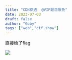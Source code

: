 ```yaml
---
title: "CDN穿透  @VIP题目限免"
date: 2023-07-03
draft: false
author: "Goby"
tags: ["web","ctf.show"]
---
```


 直接给了flag

![](/ctf.show/946/1.webp)

